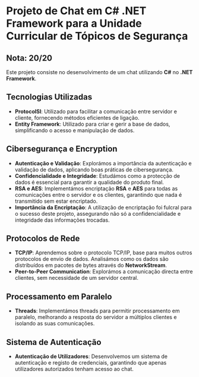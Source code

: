 # Projeto de Chat em C# .NET Framework para a Unidade Curricular de Tópicos de Segurança
## Nota: 20/20

Este projeto consiste no desenvolvimento de um chat utilizando **C#** no **.NET Framework**.

## Tecnologias Utilizadas

- **ProtocolSI**: Utilizado para facilitar a comunicação entre servidor e cliente, fornecendo métodos eficientes de ligação.
- **Entity Framework**: Utilizado para criar e gerir a base de dados, simplificando o acesso e manipulação de dados.

## Cibersegurança  e Encryption

- **Autenticação e Validação**: Explorámos a importância da autenticação e validação de dados, aplicando boas práticas de cibersegurança.
- **Confidencialidade e Integridade**: Estudámos como a protecção de dados é essencial para garantir a qualidade do produto final.
- **RSA e AES**: Implementámos encriptação **RSA** e **AES** para todas as comunicações entre o servidor e os clientes, garantindo que nada é transmitido sem estar encriptado.
- **Importância da Encriptação**: A utilização de encriptação foi fulcral para o sucesso deste projeto, assegurando não só a confidencialidade e integridade das informações trocadas.

## Protocolos de Rede

- **TCP/IP**: Aprendemos sobre o protocolo TCP/IP, base para muitos outros protocolos de envio de dados. Analisámos como os dados são distribuídos em pacotes de bytes através do **NetworkStream**.
- **Peer-to-Peer Communication**: Explorámos a comunicação directa entre clientes, sem necessidade de um servidor central.

## Processamento em Paralelo

- **Threads**: Implementámos threads para permitir processamento em paralelo, melhorando a resposta do servidor a múltiplos clientes e isolando as suas comunicações.

## Sistema de Autenticação

- **Autenticação de Utilizadores**: Desenvolvemos um sistema de autenticação e registo de credenciais, garantindo que apenas utilizadores autorizados tenham acesso ao chat.


